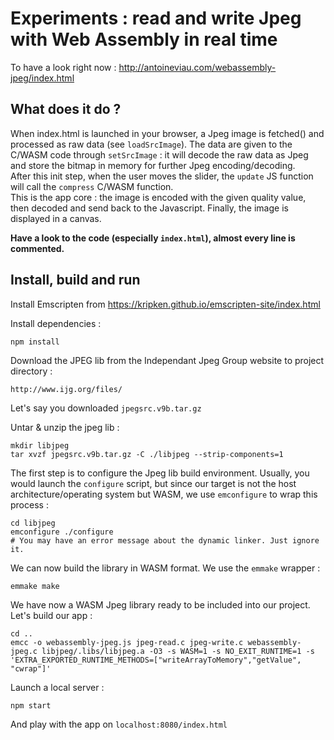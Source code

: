 # Experiments : read and write Jpeg with Web Assembly in real time

To have a look right now : http://antoineviau.com/webassembly-jpeg/index.html


## What does it do ? 
When index.html is launched in your browser, a Jpeg image is fetched() and processed as raw data (see `loadSrcImage`). The data are given to the C/WASM code through `setSrcImage` : it will decode the raw data as Jpeg and store the bitmap in memory for further Jpeg encoding/decoding.  
After this init step, when the user moves the slider, the `update` JS function will call the `compress` C/WASM function.  
This is the app core : the image is encoded with the given quality value, then decoded and send back to the Javascript. Finally, the image is displayed in a canvas.  

**Have a look to the code (especially `index.html`), almost every line is commented.**

## Install, build and run

Install Emscripten from https://kripken.github.io/emscripten-site/index.html  

Install dependencies : 

    npm install 

Download the JPEG lib from the Independant Jpeg Group website to project directory :

    http://www.ijg.org/files/

Let's say you downloaded `jpegsrc.v9b.tar.gz`

Untar & unzip the jpeg lib : 

    mkdir libjpeg
    tar xvzf jpegsrc.v9b.tar.gz -C ./libjpeg --strip-components=1

The first step is to configure the Jpeg lib build environment. Usually, you would launch the `configure` script, but since our target is not the host architecture/operating system but WASM, we use `emconfigure` to wrap this process : 

    cd libjpeg
    emconfigure ./configure
    # You may have an error message about the dynamic linker. Just ignore it.

We can now build the library in WASM format. We use the `emmake` wrapper : 
    
    emmake make

We have now a WASM Jpeg library ready to be included into our project.  
Let's build our app :

    cd ..
    emcc -o webassembly-jpeg.js jpeg-read.c jpeg-write.c webassembly-jpeg.c libjpeg/.libs/libjpeg.a -O3 -s WASM=1 -s NO_EXIT_RUNTIME=1 -s 'EXTRA_EXPORTED_RUNTIME_METHODS=["writeArrayToMemory","getValue", "cwrap"]' 


Launch a local server : 

    npm start

And play with the app on `localhost:8080/index.html`

